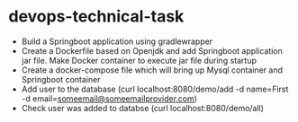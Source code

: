 # devops-technical-task

* Build a Springboot application using gradlewrapper
* Create a Dockerfile based on Openjdk and add Springboot application jar file. Make Docker container to execute jar file during startup
* Create a docker-compose file which will bring up Mysql container and Springboot container
* Add user to the database (curl localhost:8080/demo/add -d name=First -d email=someemail@someemailprovider.com)
* Check user was added to databse (curl localhost:8080/demo/all)